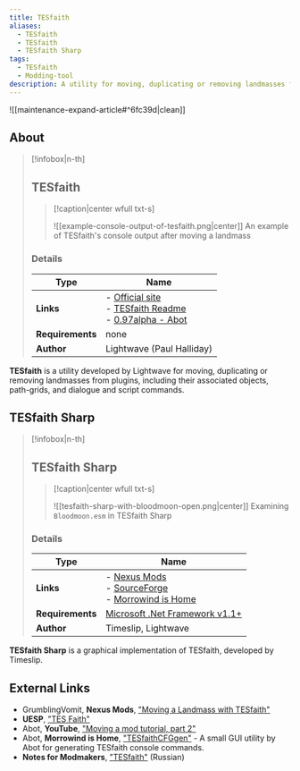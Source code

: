 ```yaml
---
title: TESfaith
aliases:
  - TESfaith
  - TESfaith
  - TESfaith Sharp
tags:
  - TESfaith
  - Modding-tool
description: A utility for moving, duplicating or removing landmasses from plugins, including their associated objects, path-grids, and dialogue and script commands.
---
```


![[maintenance-expand-article#^6fc39d|clean]]

## About

> [!infobox|n-th]
> 
> ## TESfaith
> 
> > [!caption|center wfull txt-s]
> > 
> > ![[example-console-output-of-tesfaith.png|center]]
> > An example of TESfaith's console output after moving a landmass
> 
> ### Details
> 
> | Type | Name |
> | --- | --- |
> | **Links** | - [Official site](http://projectmanager.f2s.com/morrowind/TESfaith.html)<br>- [TESfaith Readme](http://projectmanager.f2s.com/morrowind/TESfaith-Readme.html)<br>- [0.97alpha - Abot](https://abitoftaste.altervista.org/morrowind/index.php?option=weblinks&catid=53&Itemid=2&-Morrowind-modding-tools) |
> | **Requirements** | none |
> | **Author** | Lightwave (Paul Halliday) |

**TESfaith** is a utility developed by Lightwave for moving, duplicating or removing landmasses from plugins, including their associated objects, path-grids, and dialogue and script commands.

## TESfaith Sharp

> [!infobox|n-th]
> 
> ## TESfaith Sharp
> 
> > [!caption|center wfull txt-s]
> > 
> > ![[tesfaith-sharp-with-bloodmoon-open.png|center]]
> > Examining `Bloodmoon.esm` in TESfaith Sharp
> 
> ### Details
> 
> | Type | Name |
> | --- | --- |
> | **Links** | - [Nexus Mods](https://www.nexusmods.com/morrowind/mods/43577)<br>- [SourceForge](https://timeslip.users.sourceforge.net/morrow.html)<br>- [Morrowind is Home](https://abitoftaste.altervista.org/morrowind/index.php?option=weblinks&catid=53&Itemid=2&-Morrowind-modding-tools) |
> | **Requirements** | [Microsoft .Net Framework v1.1+](https://dotnet.microsoft.com/en-us/download/dotnet-framework) |
> | **Author** | Timeslip, Lightwave |

**TESfaith Sharp** is a graphical implementation of TESfaith, developed by Timeslip.

## External Links

- GrumblingVomit, **Nexus Mods**, ["Moving a Landmass with TESfaith"](https://www.nexusmods.com/morrowind/mods/53004)
- **UESP**, ["TES Faith"](https://en.uesp.net/wiki/Morrowind_Mod:TES_Faith)
- Abot, **YouTube**, ["Moving a mod tutorial, part 2"](https://www.youtube.com/live/qIuG7HYuqr4)
- Abot, **Morrowind is Home**, ["TESfaithCFGgen"](https://abitoftaste.altervista.org/morrowind/index.php?option=downloads&task=info&id=25&Itemid=50&-TESfaithCFGgen) - A small GUI utility by Abot for generating TESfaith console commands.
- **Notes for Modmakers**, ["TESfaith"](https://morrowind-nif.github.io/Notes_EN/module_2_7_2_2_3_9.htm?ms=EgAAAAACAAAAAAAQAAAAAAAAAAAAAAJQCCA%3D&st=MA%3D%3D&sct=NjEuMzYzNjM2MDE2ODQ1Nw%3D%3D&mw=MjU2) (Russian) 
